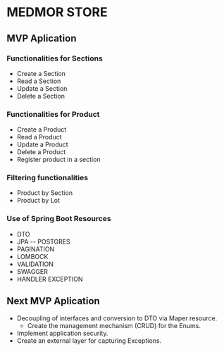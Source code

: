 # MEDMOR STORE
## MVP Aplication

### Functionalities for Sections
* Create a Section
* Read a Section
* Update a Section
* Delete a Section

### Functionalities for Product
* Create a Product
* Read a Product
* Update a Product
* Delete a Product
* Register product in a section

### Filtering functionalities 
* Product by Section
* Product by Lot

### Use of Spring Boot Resources
* DTO
* JPA -- POSTGRES
* PAGINATION
* LOMBOCK
* VALIDATION
* SWAGGER
* HANDLER EXCEPTION

## Next MVP Aplication
* Decoupling of interfaces and conversion to DTO via Maper resource.
  * Create the management mechanism (CRUD) for the Enums.
* Implement application security.
* Create an external layer for capturing Exceptions.
